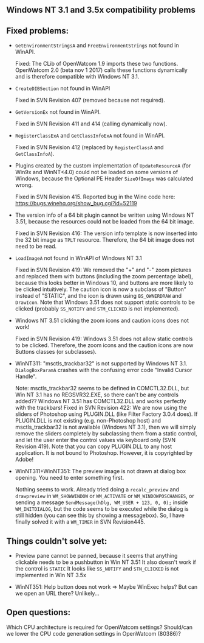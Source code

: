 
Windows NT 3.1 and 3.5x compatibility problems
----------------------------------------------

Fixed problems:
---------------

- `GetEnvironmentStringsA` and `FreeEnvironmentStrings` not found in WinAPI.

	Fixed: The CLib of OpenWatcom 1.9 imports these two functions.
	OpenWatcom 2.0 (beta nov 1 2017) calls these functions dynamically and is therefore compatible with Windows NT 3.1.

- `CreateDIBSection` not found in WinAPI

	Fixed in SVN Revision 407 (removed because not required).

- `GetVersionEx` not found in WinAPI.

	Fixed in SVN Revision 411 and 414 (calling dynamically now).

- `RegisterClassExA` and `GetClassInfoExA` not found in WinAPI.

	Fixed in SVN Revision 412 (replaced by `RegisterClassA` and `GetClassInfoA`).

- Plugins created by the custom implementation of `UpdateResourceA` (for Win9x and WinNT<4.0) could not be loaded on
  some versions of Windows, because the Optional PE Header `SizeOfImage` was calculated wrong.
  
	Fixed in SVN Revision 415.
	Reported bug in the Wine code here: https://bugs.winehq.org/show_bug.cgi?id=52119

- The version info of a 64 bit plugin cannot be written using Windows NT 3.51, because the resources could not be loaded from the 64 bit image.

	Fixed in SVN Revision 416: The version info template is now inserted into the 32 bit image as `TPLT` resource.
	Therefore, the 64 bit image does not need to be read.

- `LoadImageA` not found in WinAPI of Windows NT 3.1

	Fixed in SVN Revision 419: We removed the "+" and "-" zoom pictures and replaced them with buttons (including the zoom percentage label),
	because this looks better in Windows 10, and buttons are more likely to be clicked intuitively.
	The caution icon is now a subclass of "Button" instead of "STATIC", and the icon is drawn using `BS_OWNERDRAW` and `DrawIcon`.
	Note that Windows 3.51 does not support static controls to be clicked (probably `SS_NOTIFY` and `STM_CLICKED` is not
	implemented).

- Windows NT 3.51 clicking the zoom icons and caution icons does not work!

	Fixed in SVN Revision 419: Windows 3.51 does not allow static controls to be clicked.
	Therefore, the zoom icons and the caution icons are now Buttons classes (or subclasses).

- WinNT311: "msctls_trackbar32" is not supported by Windows NT 3.1. `DialogBoxParamA` crashes with the confusing error code "Invalid Cursor Handle".

	Note: msctls_trackbar32 seems to be defined in COMCTL32.DLL, but Win NT 3.1 has no REGSVR32.EXE, so there can't be any controls added??
	Windows NT 3.51 has COMCTL32.DLL and works perfectly with the trackbars!
	Fixed in SVN Revision 422: We are now using the sliders of Photoshop using PLUGIN.DLL (like Filter Factory 3.0.4 does).
	If PLUGIN.DLL is not existing (e.g. non-Photoshop host) and msctls_trackbar32 is not available (Windows NT 3.1),
	then we will simply remove the sliders completely by subclassing them from a static control,
	and let the user enter the control values via keyboard only (SVN Revision 419).
	Note that you can copy PLUGIN.DLL to any host application. It is not bound to Photoshop. However, it is copyrighted by Adobe!

- WinNT311+WinNT351: The preview image is not drawn at dialog box opening. You need to enter something first.

	Nothing seems to work. Already tried doing a `recalc_preview` and `drawpreview` in `WM_SHOWWINDOW` or
	`WM_ACTIVATE` or `WM_WINDOWPOSCHANGES`, or sending a message `SendMessage(hDlg, WM_USER + 123, 0, 0);` inside `WM_INITDIALOG`,
	but the code seems to be executed while the dialog is still hidden (you can see this by showing a messagebox).
	So, I have finally solved it with a `WM_TIMER` in SVN Revision445.

Things couldn't solve yet:
--------------------------

- Preview pane cannot be panned, because it seems that anything clickable needs to be a pushbutton in Win NT 3.51
	It also doesn't work if the control is `STATIC`
	It looks like `SS_NOTIFY` and `STN_CLICKED` is not implemented in Win NT 3.5x

- WinNT351: Help button does not work
	=> Maybe WinExec helps? But can we open an URL there? Unlikely...

Open questions:
---------------

Which CPU architecture is required for OpenWatcom settings? Should/can we lower the CPU code generation settings in OpenWatcom (80386)?
